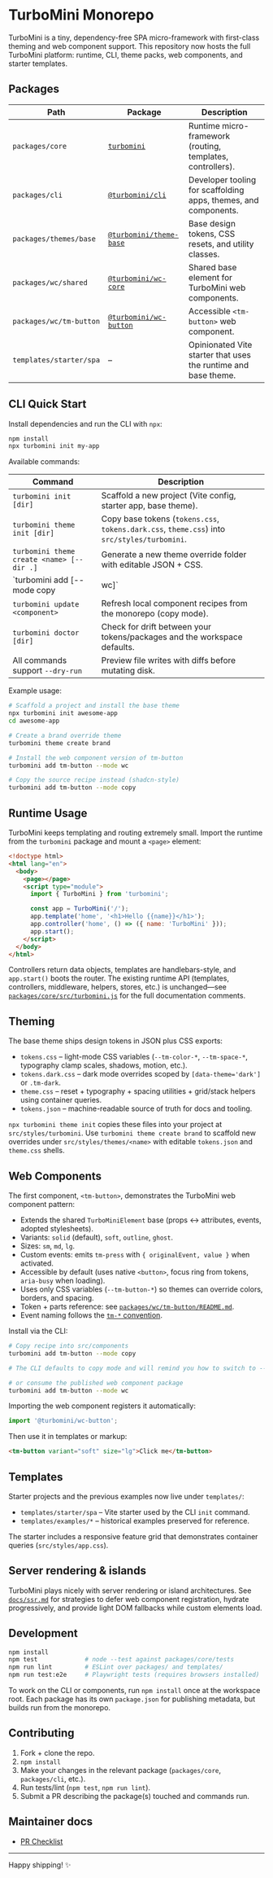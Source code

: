 # TurboMini Monorepo

TurboMini is a tiny, dependency-free SPA micro-framework with first-class theming and web component support. This repository now hosts the full TurboMini platform: runtime, CLI, theme packs, web components, and starter templates.

## Packages

| Path | Package | Description |
| --- | --- | --- |
| `packages/core` | [`turbomini`](packages/core) | Runtime micro-framework (routing, templates, controllers). |
| `packages/cli` | [`@turbomini/cli`](packages/cli) | Developer tooling for scaffolding apps, themes, and components. |
| `packages/themes/base` | [`@turbomini/theme-base`](packages/themes/base) | Base design tokens, CSS resets, and utility classes. |
| `packages/wc/shared` | [`@turbomini/wc-core`](packages/wc/shared) | Shared base element for TurboMini web components. |
| `packages/wc/tm-button` | [`@turbomini/wc-button`](packages/wc/tm-button) | Accessible `<tm-button>` web component. |
| `templates/starter/spa` | – | Opinionated Vite starter that uses the runtime and base theme. |

## CLI Quick Start

Install dependencies and run the CLI with `npx`:

```bash
npm install
npx turbomini init my-app
```

Available commands:

| Command | Description |
| --- | --- |
| `turbomini init [dir]` | Scaffold a new project (Vite config, starter app, base theme). |
| `turbomini theme init [dir]` | Copy base tokens (`tokens.css`, `tokens.dark.css`, `theme.css`) into `src/styles/turbomini`. |
| `turbomini theme create <name> [--dir .]` | Generate a new theme override folder with editable JSON + CSS. |
| `turbomini add <component> [--mode copy|wc]` | Install a component recipe (`copy`, default) or add the web component package (`wc`). |
| `turbomini update <component>` | Refresh local component recipes from the monorepo (copy mode). |
| `turbomini doctor [dir]` | Check for drift between your tokens/packages and the workspace defaults. |
| All commands support `--dry-run` | Preview file writes with diffs before mutating disk. |

Example usage:

```bash
# Scaffold a project and install the base theme
npx turbomini init awesome-app
cd awesome-app

# Create a brand override theme
turbomini theme create brand

# Install the web component version of tm-button
turbomini add tm-button --mode wc

# Copy the source recipe instead (shadcn-style)
turbomini add tm-button --mode copy
```

## Runtime Usage

TurboMini keeps templating and routing extremely small. Import the runtime from the `turbomini` package and mount a `<page>` element:

```html
<!doctype html>
<html lang="en">
  <body>
    <page></page>
    <script type="module">
      import { TurboMini } from 'turbomini';

      const app = TurboMini('/');
      app.template('home', '<h1>Hello {{name}}</h1>');
      app.controller('home', () => ({ name: 'TurboMini' }));
      app.start();
    </script>
  </body>
</html>
```

Controllers return data objects, templates are handlebars-style, and `app.start()` boots the router. The existing runtime API (templates, controllers, middleware, helpers, stores, etc.) is unchanged—see [`packages/core/src/turbomini.js`](packages/core/src/turbomini.js) for the full documentation comments.

## Theming

The base theme ships design tokens in JSON plus CSS exports:

- `tokens.css` – light-mode CSS variables (`--tm-color-*`, `--tm-space-*`, typography clamp scales, shadows, motion, etc.).
- `tokens.dark.css` – dark mode overrides scoped by `[data-theme='dark']` or `.tm-dark`.
- `theme.css` – reset + typography + spacing utilities + grid/stack helpers using container queries.
- `tokens.json` – machine-readable source of truth for docs and tooling.

`npx turbomini theme init` copies these files into your project at `src/styles/turbomini`. Use `turbomini theme create brand` to scaffold new overrides under `src/styles/themes/<name>` with editable `tokens.json` and `theme.css` shells.

## Web Components

The first component, `<tm-button>`, demonstrates the TurboMini web component pattern:

- Extends the shared `TurboMiniElement` base (props ↔ attributes, events, adopted stylesheets).
- Variants: `solid` (default), `soft`, `outline`, `ghost`.
- Sizes: `sm`, `md`, `lg`.
- Custom events: emits `tm-press` with `{ originalEvent, value }` when activated.
- Accessible by default (uses native `<button>`, focus ring from tokens, `aria-busy` when loading).
- Uses only CSS variables (`--tm-button-*`) so themes can override colors, borders, and spacing.
- Token + parts reference: see [`packages/wc/tm-button/README.md`](packages/wc/tm-button/README.md).
- Event naming follows the [`tm-*` convention](docs/web-components/events.md).

Install via the CLI:

```bash
# Copy recipe into src/components
turbomini add tm-button --mode copy

# The CLI defaults to copy mode and will remind you how to switch to --mode wc.

# or consume the published web component package
turbomini add tm-button --mode wc
```

Importing the web component registers it automatically:

```js
import '@turbomini/wc-button';
```

Then use it in templates or markup:

```html
<tm-button variant="soft" size="lg">Click me</tm-button>
```

## Templates

Starter projects and the previous examples now live under `templates/`:

- `templates/starter/spa` – Vite starter used by the CLI `init` command.
- `templates/examples/*` – historical examples preserved for reference.

The starter includes a responsive feature grid that demonstrates container queries (`src/styles/app.css`).

## Server rendering & islands

TurboMini plays nicely with server rendering or island architectures. See [`docs/ssr.md`](docs/ssr.md) for strategies to
defer web component registration, hydrate progressively, and provide light DOM fallbacks while custom elements load.

## Development

```bash
npm install
npm test             # node --test against packages/core/tests
npm run lint         # ESLint over packages/ and templates/
npm run test:e2e     # Playwright tests (requires browsers installed)
```

To work on the CLI or components, run `npm install` once at the workspace root. Each package has its own `package.json` for publishing metadata, but builds run from the monorepo.

## Contributing

1. Fork + clone the repo.
2. `npm install`
3. Make your changes in the relevant package (`packages/core`, `packages/cli`, etc.).
4. Run tests/lint (`npm test`, `npm run lint`).
5. Submit a PR describing the package(s) touched and commands run.

## Maintainer docs
- [PR Checklist](./docs/maintainers/pr-checklist.md)

---

Happy shipping! ✨
